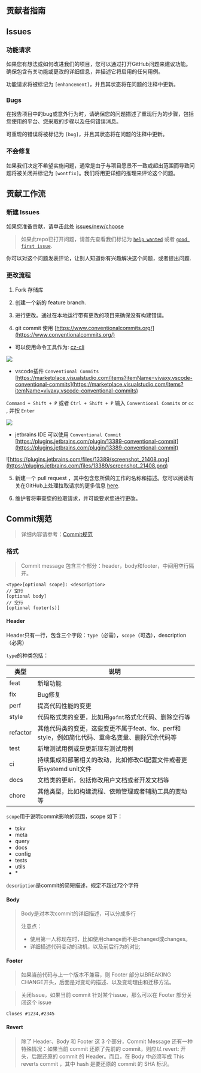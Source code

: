 ## 贡献者指南

## Issues

### 功能请求

如果您有想法或如何改进我们的项目，您可以通过打开GitHub问题来建议功能。确保包含有关功能或更改的详细信息，并描述它将启用的任何用例。

功能请求将被标记为 `[enhancement]`，并且其状态将在问题的注释中更新。

### Bugs

在报告项目中的bug或意外行为时，请确保您的问题描述了重现行为的步骤，包括您使用的平台、您采取的步骤以及任何错误消息。

可重现的错误将被标记为 `[bug]`，并且其状态将在问题的注释中更新。

### 不会修复

如果我们决定不希望实施问题，通常是由于与项目愿景不一致或超出范围而导致问题将被关闭并标记为 `[wontfix]`。我们将用更详细的推理来评论这个问题。

## 贡献工作流

### 新建 Issues

如果您准备贡献，请单击此处 [issues/new/choose](../../../../../issues/new/choose)

> 如果此repo已打开问题，请首先查看我们标记为
> [`help wanted`](../../../../../issues?q=is%3Aopen+is%3Aissue+label%3A"help+wanted")
> 或者 [`good first issue`](../../../../../issues?q=is%3Aopen+is%3Aissue+label%3A"good+first+issue").

你可以对这个问题发表评论，让别人知道你有兴趣解决这个问题，或者提出问题.

### 更改流程

1. Fork 存储库

2. 创建一个新的 feature branch.

3. 进行更改。通过在本地运行带有更改的项目来确保没有构建错误。

4. git commit 使用 [https://www.conventionalcommits.org/](https://www.conventionalcommits.org/)

- 可以使用命令工具作为: [cz-cli](https://github.com/commitizen/cz-cli#conventional-commit-messages-as-a-global-utility)

![](https://github.com/commitizen/cz-cli/raw/master/meta/screenshots/add-commit.png)

- vscode插件 `Conventional Commits`  [https://marketplace.visualstudio.com/items?itemName=vivaxy.vscode-conventional-commits](https://marketplace.visualstudio.com/items?itemName=vivaxy.vscode-conventional-commits)

`Command + Shift + P` 或者 `Ctrl + Shift + P` 输入 `Conventional Commits` or `cc `, 并按 `Enter`

![](https://github.com/vivaxy/vscode-conventional-commits/raw/HEAD/assets/docs/demo.gif)

- jetbrains IDE 可以使用 `Conventional Commit` [https://plugins.jetbrains.com/plugin/13389-conventional-commit](https://plugins.jetbrains.com/plugin/13389-conventional-commit)

![https://plugins.jetbrains.com/files/13389/screenshot_21408.png](https://plugins.jetbrains.com/files/13389/screenshot_21408.png)

5. 新建一个 pull request ，其中包含您所做的工作的名称和描述。您可以阅读有关在GitHub上处理拉取请求的更多信息 [here](https://help.github.com/en/articles/creating-a-pull-request-from-a-fork).

6. 维护者将审查您的拉取请求，并可能要求您进行更改。

## Commit规范

> 详细内容请参考：[Commit规范](https://www.conventionalcommits.org/en/v1.0.0/)

### 格式

> Commit message 包含三个部分：header，body和footer，中间用空行隔开。

```
<type>[optional scope]: <description>
// 空行
[optional body]
// 空行
[optional footer(s)]
```

#### Header

Header只有一行，包含三个字段：`type`（必需），`scope`（可选），description（必需）

`type`的种类包括：

| 类型       | 说明                                                       |
|----------|----------------------------------------------------------|
| feat     | 新增功能                                                     |
| fix      | Bug修复                                                    |
| perf     | 提高代码性能的变更                                                |
| style    | 代码格式类的变更，比如用`gofmt`格式化代码、删除空行等                           |
| refactor | 其他代码类的变更，这些变更不属于feat、fix、perf和style，例如简化代码、重命名变量、删除冗余代码等 |
| test     | 新增测试用例或是更新现有测试用例                                         |
| ci       | 持续集成和部署相关的改动，比如修改CI配置文件或者更新systemd unit文件                |
| docs     | 文档类的更新，包括修改用户文档或者开发文档等                                   |
| chore    | 其他类型，比如构建流程、依赖管理或者辅助工具的变动等                               |

`scope`用于说明commit影响的范围，scope 如下：

- tskv
- meta
- query
- docs
- config
- tests
- utils
- \*

`description`是commit的简短描述，规定不超过72个字符

#### Body

> Body是对本次commit的详细描述，可以分成多行
>
> 注意点：
>
> - 使用第一人称现在时，比如使用change而不是changed或changes。
> - 详细描述代码变动的动机，以及前后行为的对比

#### Footer

> 如果当前代码与上一个版本不兼容，则 Footer 部分以BREAKING CHANGE开头，后面是对变动的描述、以及变动理由和迁移方法。

> 关闭Issue，如果当前 commit 针对某个issue，那么可以在 Footer 部分关闭这个 issue

```
Closes #1234,#2345
```

#### Revert

> 除了 Header、Body 和 Footer 这 3 个部分，Commit Message 还有一种特殊情况：如果当前 commit 还原了先前的 commit，则应以
> revert: 开头，后跟还原的 commit 的 Header。而且，在 Body 中必须写成 This reverts commit ，其中 hash 是要还原的 commit 的 SHA
> 标识。